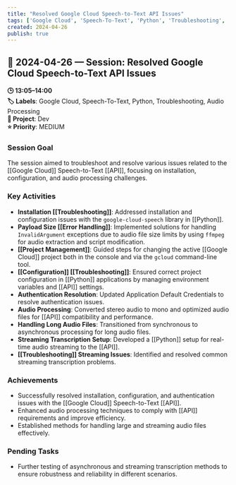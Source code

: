 ```yaml
---
title: "Resolved Google Cloud Speech-to-Text API Issues"
tags: ['Google Cloud', 'Speech-To-Text', 'Python', 'Troubleshooting', 'Audio Processing']
created: 2024-04-26
publish: true
---
```


## 📅 2024-04-26 — Session: Resolved Google Cloud Speech-to-Text API Issues

**🕒 13:05–14:00**  
**🏷️ Labels**: Google Cloud, Speech-To-Text, Python, Troubleshooting, Audio Processing  
**📂 Project**: Dev  
**⭐ Priority**: MEDIUM  


### Session Goal
The session aimed to troubleshoot and resolve various issues related to the [[Google Cloud]] Speech-to-Text [[API]], focusing on installation, configuration, and audio processing challenges.

### Key Activities
- **Installation [[Troubleshooting]]**: Addressed installation and configuration issues with the `google-cloud-speech` library in [[Python]].
- **Payload Size [[Error Handling]]**: Implemented solutions for handling `InvalidArgument` exceptions due to audio file size limits by using `ffmpeg` for audio extraction and script modification.
- **[[Project Management]]**: Guided steps for changing the active [[Google Cloud]] project both in the console and via the `gcloud` command-line tool.
- **[[Configuration]] [[Troubleshooting]]**: Ensured correct project configuration in [[Python]] applications by managing environment variables and [[API]] settings.
- **Authentication Resolution**: Updated Application Default Credentials to resolve authentication issues.
- **Audio Processing**: Converted stereo audio to mono and optimized audio files for [[API]] compatibility and performance.
- **Handling Long Audio Files**: Transitioned from synchronous to asynchronous processing for long audio files.
- **Streaming Transcription Setup**: Developed a [[Python]] setup for real-time audio streaming to the [[API]].
- **[[Troubleshooting]] Streaming Issues**: Identified and resolved common streaming transcription problems.

### Achievements
- Successfully resolved installation, configuration, and authentication issues with the [[Google Cloud]] Speech-to-Text [[API]].
- Enhanced audio processing techniques to comply with [[API]] requirements and improve efficiency.
- Established methods for handling large and streaming audio files effectively.

### Pending Tasks
- Further testing of asynchronous and streaming transcription methods to ensure robustness and reliability in different scenarios.
